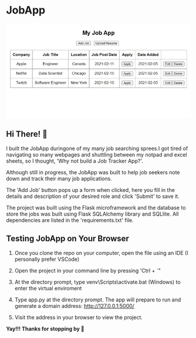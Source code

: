 # JobApp

![Design preview for the Shortly URL shortening API coding challenge](./images/JobApp.JPG)

## Hi There! :wave:

I built the JobApp duringone of my many job searching sprees.I got tired of navigating so many webpages and shuttling between my notpad and excel sheets, so I thought, 'Why not build a Job Tracker App?'.

Although still in progress, the JobApp was built to help job seekers note down and track their many job applications.

The 'Add Job' button pops up a form when clicked, here you fill in the details and description of your desired role and click 'Submit' to save it.

The project was built using the Flask microframework and the database to store the jobs was built using Flask SQLAlchemy library and SQLlite. All dependencies are listed in the 'requirements.txt' file.

## Testing JobApp on Your Browser

1. Once you clone the repo on your computer, open the file using an IDE (I personally prefer VSCode)

2. Open the project in your command line by pressing 'Ctrl + `"

3. At the directory prompt, type venv\Scripts\activate.bat (Windows) to enter the virtual enviroment

4. Type app.py at the directory prompt. The app will prepare to run and generate a domain address: http://127.0.0.1:5000/

5. Visit the address in your browser to view the project.

**Yay!!! Thanks for stopping by :rocket:**

